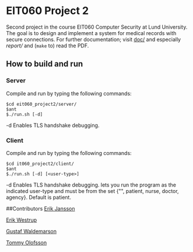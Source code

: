 # EIT060 Project 2
Second project in the course EIT060 Computer Security at Lund University. The goal is to design and implement a system for medical records with secure connections. For further documentation; visit [doc/](https://github.com/erikw/eit060_project2/tree/master/doc) and especially *report/* and (`make` to) read the PDF.

## How to build and run
### Server
Compile and run by typing the following commands:

	$cd eit060_project2/server/
	$ant
	$./run.sh [-d]

-d Enables TLS handshake debugging.

### Client
Compile and run by typing the following commands:

	$cd it060_project2/client/
	$ant
	$./run.sh [-d] [<user-type>]

-d Enables TLS handshake debugging.
<user-type> lets you run the program as the indicated user-type and must be from the set {"", patient, nurse, doctor, agency}. Default is patient. 

##Contributors
[Erik Jansson](https://github.com/Meldanya)

[Erik Westrup](https://github.com/erikw)

[Gustaf Waldemarson](https://github.com/xaldew)

[Tommy Olofsson](https://github.com/tommyolofsson)
